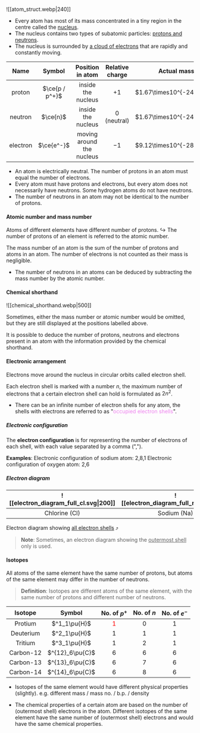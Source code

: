 ![[atom_struct.webp|240]]
- Every atom has most of its mass concentrated in a tiny region in the centre called the <u>nucleus</u>.
- The nucleus contains two types of subatomic particles: <u>protons and neutrons</u>.
- The nucleus is surrounded by <u>a cloud of electrons</u> that are rapidly and constantly moving.

|   Name   |    Symbol     |     Position in atom      | Relative charge |        Actual mass         | Relative mass |
| :------: | :-----------: | :-----------------------: | :-------------: | :------------------------: | :-----------: |
|  proton  | $\ce{p / p^+}$ |    inside the nucleus     |      $+1$       | $1.67\times10^{-24}\pu{g}$ |      $1$      |
| neutron  |   $\ce{n}$    |    inside the nucleus     |  $0$ (neutral)  | $1.67\times10^{-24}\pu{g}$ |      $1$      |
| electron |   $\ce{e^-}$   | moving around the nucleus |      $-1$       | $9.12\times10^{-28}\pu{g}$ | $1\over1840$  |
- An atom is electrically neutral. The number of protons in an atom must equal the number of electrons.
- Every atom must have protons and electrons, but every atom does not necessarily have neutrons. Some hydrogen atoms do not have neutrons.
- The number of neutrons in an atom may not be identical to the number of protons.

#### Atomic number and mass number
Atoms of different elements have different number of protons.
↪️ The number of protons of an element is referred to the atomic number.

The mass number of an atom is the sum of the number of protons and atoms in an atom. The number of electrons is not counted as their mass is negligible.
- The number of neutrons in an atoms can be deduced by subtracting the mass number by the atomic number.

#### Chemical shorthand
![[chemical_shorthand.webp|500]]

Sometimes, either the mass number or atomic number would be omitted, but they are still displayed at the positions labelled above.

It is possible to deduce the number of protons, neutrons and electrons present in an atom with the information provided by the chemical shorthand.

#### Electronic arrangement
Electrons move around the nucleus in circular orbits called electron shell.


Each electron shell is marked with a number $n$, the maximum number of electrons that a certain electron shell can hold is formulated as $2n^2$.
- There can be an infinite number of electron shells for any atom, the shells with electrons are referred to as "<span style="color: violet">occupied electron shells</span>".

##### Electronic configuration
The **electron configuration** is for representing the number of electrons of each shell, with each value separated by a comma (",").

**Examples**:
Electronic configuration of sodium atom: 2,8,1
Electronic configuration of oxygen atom: 2,6

##### Electron diagram

| ![[electron_diagram_full_cl.svg\|200]] | ![[electron_diagram_full_na.svg\|200]] |
| :--: | :--: |
| Chlorine (Cl) | Sodium (Na) |
Electron diagram showing <u>all electron shells</u> ⤴️

> **Note**:
> Sometimes, an electron diagram showing the <u>outermost shell</u> only is used.

#### Isotopes
All atoms of the same element have the same number of protons, but atoms of the same element may differ in the number of neutrons.

> **Definition**:
> Isotopes are different atoms of the same element, with the same number of protons and different number of neutrons.

|  Isotope  |     Symbol      |           No. of $p^+$            | No. of $n$ | No. of $e^-$ |
| :-------: | :-------------: | :-------------------------------: | :--------: | :----------: |
|  Protium  |  $^1_1\pu{H}$   | <span style="color: red">1</span> |     0      |      1       |
| Deuterium |  $^2_1\pu{H}$   |                 1                 |     1      |      1       |
|  Tritium  |  $^3_1\pu{H}$   |                 1                 |     2      |      1       |
| Carbon-12 | $^{12}_6\pu{C}$ |                 6                 |     6      |      6       |
| Carbon-13 | $^{13}_6\pu{C}$ |                 6                 |     7      |      6       |
| Carbon-14 | $^{14}_6\pu{C}$ |                 6                 |     8      |      6       |
- Isotopes of the same element would have different physical properties (slightly).
  e.g. different mass / mass no. / b.p. / density

- The chemical properties of a certain atom are based on the number of (outermost shell) electrons in the atom. Different isotopes of the same element have the same number of (outermost shell) electrons and would have the same chemical properties.

